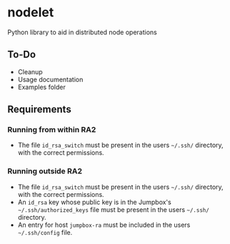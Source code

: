 # nodelet
Python library to aid in distributed node operations

## To-Do

- Cleanup
- Usage documentation
- Examples folder

## Requirements

### Running from within RA2

- The file `id_rsa_switch` must be present in the users `~/.ssh/` directory, with the correct permissions.

### Running outside RA2

- The file `id_rsa_switch` must be present in the users `~/.ssh/` directory, with the correct permissions.
- An `id_rsa` key whose public key is in the Jumpbox's `~/.ssh/authorized_keys` file must be present in the users `~/.ssh/` directory.
- An entry for host `jumpbox-ra` must be included in the users `~/.ssh/config` file.


